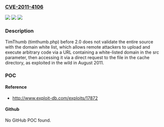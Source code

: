 ### [CVE-2011-4106](https://cve.mitre.org/cgi-bin/cvename.cgi?name=CVE-2011-4106)
![](https://img.shields.io/static/v1?label=Product&message=n%2Fa&color=blue)
![](https://img.shields.io/static/v1?label=Version&message=n%2Fa&color=blue)
![](https://img.shields.io/static/v1?label=Vulnerability&message=n%2Fa&color=brighgreen)

### Description

TimThumb (timthumb.php) before 2.0 does not validate the entire source with the domain white list, which allows remote attackers to upload and execute arbitrary code via a URL containing a white-listed domain in the src parameter, then accessing it via a direct request to the file in the cache directory, as exploited in the wild in August 2011.

### POC

#### Reference
- http://www.exploit-db.com/exploits/17872

#### Github
No GitHub POC found.

